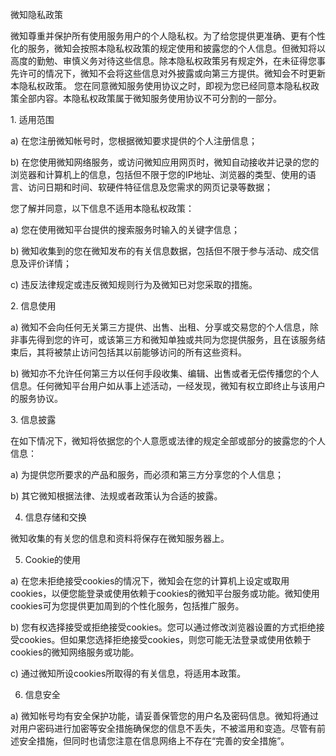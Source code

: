 微知隐私政策 

微知尊重并保护所有使用服务用户的个人隐私权。为了给您提供更准确、更有个性化的服务，微知会按照本隐私权政策的规定使用和披露您的个人信息。但微知将以高度的勤勉、审慎义务对待这些信息。除本隐私权政策另有规定外，在未征得您事先许可的情况下，微知不会将这些信息对外披露或向第三方提供。微知会不时更新本隐私权政策。 您在同意微知服务使用协议之时，即视为您已经同意本隐私权政策全部内容。本隐私权政策属于微知服务使用协议不可分割的一部分。 

1. 适用范围 

a) 在您注册微知帐号时，您根据微知要求提供的个人注册信息； 

b) 在您使用微知网络服务，或访问微知应用网页时，微知自动接收并记录的您的浏览器和计算机上的信息，包括但不限于您的IP地址、浏览器的类型、使用的语言、访问日期和时间、软硬件特征信息及您需求的网页记录等数据； 

您了解并同意，以下信息不适用本隐私权政策： 

a) 您在使用微知平台提供的搜索服务时输入的关键字信息； 

b) 微知收集到的您在微知发布的有关信息数据，包括但不限于参与活动、成交信息及评价详情； 

c) 违反法律规定或违反微知规则行为及微知已对您采取的措施。 

2. 信息使用 

a) 微知不会向任何无关第三方提供、出售、出租、分享或交易您的个人信息，除非事先得到您的许可，或该第三方和微知单独或共同为您提供服务，且在该服务结束后，其将被禁止访问包括其以前能够访问的所有这些资料。 

b) 微知亦不允许任何第三方以任何手段收集、编辑、出售或者无偿传播您的个人信息。任何微知平台用户如从事上述活动，一经发现，微知有权立即终止与该用户的服务协议。 

3. 信息披露 

在如下情况下，微知将依据您的个人意愿或法律的规定全部或部分的披露您的个人信息： 

a) 为提供您所要求的产品和服务，而必须和第三方分享您的个人信息； 

b) 其它微知根据法律、法规或者政策认为合适的披露。  

4. 信息存储和交换  

微知收集的有关您的信息和资料将保存在微知服务器上。 

5. Cookie的使用 

a) 在您未拒绝接受cookies的情况下，微知会在您的计算机上设定或取用cookies，以便您能登录或使用依赖于cookies的微知平台服务或功能。微知使用cookies可为您提供更加周到的个性化服务，包括推广服务。  

b) 您有权选择接受或拒绝接受cookies。您可以通过修改浏览器设置的方式拒绝接受cookies。但如果您选择拒绝接受cookies，则您可能无法登录或使用依赖于cookies的微知网络服务或功能。 

c) 通过微知所设cookies所取得的有关信息，将适用本政策。  

6. 信息安全  

a) 微知帐号均有安全保护功能，请妥善保管您的用户名及密码信息。微知将通过对用户密码进行加密等安全措施确保您的信息不丢失，不被滥用和变造。尽管有前述安全措施，但同时也请您注意在信息网络上不存在“完善的安全措施”。  
